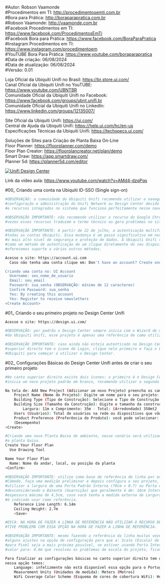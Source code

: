 #Autor: Robson Vaamonde<br>
#Procedimentos em TI: http://procedimentosemti.com.br<br>
#Bora para Prática: http://boraparapratica.com.br<br>
#Robson Vaamonde: http://vaamonde.com.br<br>
#Facebook Procedimentos em TI: https://www.facebook.com/ProcedimentosEmTi<br>
#Facebook Bora para Prática: https://www.facebook.com/BoraParaPratica<br>
#Instagram Procedimentos em TI: https://www.instagram.com/procedimentoem<br>
#YouTUBE Bora Para Prática: https://www.youtube.com/boraparapratica<br>
#Data de criação: 06/08/2024<br>
#Data de atualização: 06/08/2024<br>
#Versão: 0.01

Loja Oficial da Ubiquiti Unifi no Brasil: https://br.store.ui.com/<br>
Canal Oficial da Ubiquiti Unifi no YouTUBE: https://www.youtube.com/UBNTBR<br>
Comunidade Oficial da Ubiquiti Unifi no Facebook: https://www.facebook.com/groups/ubnt.unifi.br<br>
Comunidade Oficial da Ubiquiti Unifi no LinkedIn: https://www.linkedin.com/groups/12135007/

Site Oficial da Ubiquiti Unifi: https://ui.com/<br>
Central de Ajuda da Ubiquiti Unifi: https://help.ui.com/hc/en-us<br>
Especificações Técnicas da Ubiquiti Unifi: https://techspecs.ui.com/

Soluções de Sites para Criação de Planta Baixa On-Line<br>
Floor Planner: https://floorplanner.com/demo<br>
Floor Plan Creator: https://floorplancreator.net/plan/demo<br>
Smart Draw: https://app.smartdraw.com/<br>
Planner 5d: https://planner5d.com/editor

[![Unifi Design Center](http://img.youtube.com/vi/AMd4-dzqPqs/0.jpg)](https://www.youtube.com/watch?v=AMd4-dzqPqs "Unifi Design Center")

Link da vídeo aula: https://www.youtube.com/watch?v=AMd4-dzqPqs

#00_ Criando uma conta na Ubiquiti ID-SSO (Single sign-on)<br>
```bash
#OBSERVAÇÃO: a comunidade do Ubiquiti Unifi recomenda utilizar o navegador Google Chrome para a 
#configuração e administração do Unifi Network ou Design Center devido a compatibilidade do Java 
#e recursos integrados no sistema que funciona perfeitamente nesse navegador.

#OBSERVAÇÃO IMPORTANTE: não recomendo utilizar o recurso do Google Chrome de Tradução, muitas 
#vezes esses recursos traduzem o termo técnico ou gera problemas no site.

#OBSERVAÇÃO IMPORTANTE: A partir de 22 de julho, a autenticação multifator será obrigatória para 
#todas as contas Ubiquiti. Essa mudança é um passo significativo em nosso compromisso de garantir 
#o mais alto nível de segurança e proteção de dados. A Ubiquiti Unifi recomenda usar o UI Verify
#como um método de autenticação de um clique diretamente do seu dispositivo móvel, mas também 
#oferecemos suporte a vários outros métodos.

Acesse o site: https://account.ui.com
  Caso não tenha uma conta clique em: Don't have an account? Create one.

Criando uma conta no: UI Account
  Username: seu_nome_de_usuario
  Email: seu_email
  Password: sua_senha (OBSERVAÇÃO: mínimo de 12 caracteres)
  Confirm Password: sua_senha
  Yes: By creating this account
  Yes: Register to receive newsletters
<Create Account>
```

#01_ Criando o seu primeiro projeto no Design Center Unifi<br>
```bash
Acesse o site: https://design.ui.com/

#OBSERVAÇÃO: por padrão o Design Center sempre inicia com o Wizard de um projeto básico
#da Ubiquiti Unifi, esse projeto é apenas uma referência de como utilizar o site.

#OBSERVAÇÃO IMPORTANTE: caso ainda não esteja autenticado no Design Center, no canto 
#superior direito tem o ícone de Login, clique nele primeiro e faça o Login no ID-SSO da
#Ubiquiti para começar a utilizar o Design Center.
```

#02_ Configurações Básicas do Design Center Unifi antes de criar o seu primeiro projeto<br>
```bash
#No canto superior direito existe dois ícones: o primeiro é o Design Center Wizard o segundo
#inicia um novo projeto padrão em branco, recomendo utilizar a segunda opção.

Na tela de: Add New Project (Adicionar um novo Projeto) preencha os campos abaixo:
	Project Name (Nome do Projeto): Digite um nome para o seu projeto: Apto (por exemplo)
	Building Type (Tipo de Construção): Selecione o Tipo de Construção (Home - Casa - Apto)
	Building Size (Tamanho da Construção): Digite o tamanho da construção em Metros Quadrados Total
		Largura: 11m x Comprimento: 35m - Total: (Arredondado) 350mt2
	Users (Usuários): Total de usuários na rede ou dispositivos que vão acessar a Internet/Wi-Fi
	Product Preference (Preferência do Produto): você pode selecionar: Value (Valor) ou Performance
	(Desempenho)
<Create>

#Criando uma nova Planta Baixa do ambiente, nesse cenário será utilizado o recurso de desenhar
#a planta baixa.
Create Your Floor Plan
  Use Drawing Tool

Name Your Floor Plan
  Name: Nome do andar, local, ou posição da planta
<Confirm>

#OBSERVAÇÃO IMPORTANTE: utilize como base de referência de linha por exemplo uma Porta ou um
#Cômodo, faça uma medição preliminar e depois configura o seu projeto, nesse exemplo recomendo
#utilizar a largura de uma Porta Padrão Interna (70cm = 0.7) ou Porta de Entrada (80cm = 0.8),
#desconsiderando o Batente (Guarnição) que geralmente é de: 10cm Interna e 15cm Externa com
#espessura máxima de 4,5cm, caso você tenha a medida externa de Largura ou Comprimento também
#é indicado usar como referência.
	Reference Line Length: 6.14m
	Ceiling Height: 2.7m
	<Save>

#DICA: NA HORA DE FAZER A LINHA DE REFERÊNCIA NÃO UTILIZAR O RECURSO DE ZOOM DO NAVEGADOR,
#TIVE PROBLEMA COM ESSA OPÇÃO NA HORA DE FAZER A LINHA DE REFERÊNCIA.

#OBSERVAÇÃO IMPORTANTE: mesmo fazendo a referência da linha muitas vezes é necessário fazer
#alguns ajustes na opção de configuração para que a: Scale (Escala) de conversão de Metros
#para Pixel seja a mais próxima possível, se estiver usando Porta Interna recomendo mudar o
#valor para: 0.6m que resolveu os problemas de escala do projeto, ficando mais próximo do real.

Para finalizar as configurações básicas no canto superior direito tem o ícone de: Preferences,
nessa opção temos:
	Language: infelizmente não está disponível essa opção para o Português do Brasil
	Measurement Units (Unidades de medida): Meters (Metros)
	WiFi Coverage Color Scheme (Esquema de cores de cobertura WiFi): Heat Map (Mapa de calor)
```
